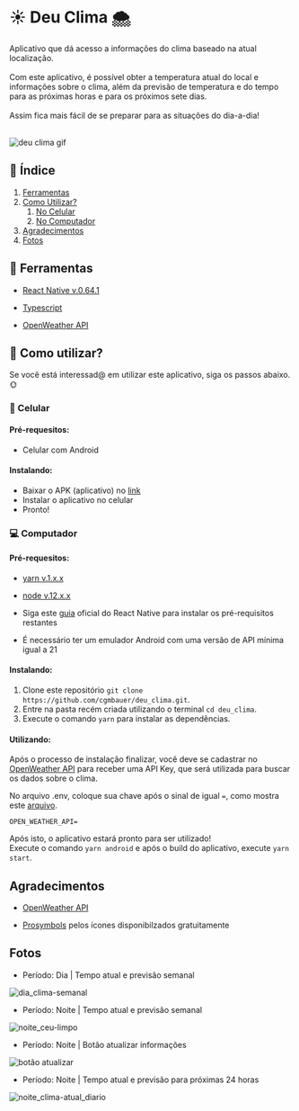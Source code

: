 # :sunny: Deu Clima :cloud_with_snow:

Aplicativo que dá acesso a informações do clima baseado na atual localização.<br></br>
Com este aplicativo, é possível obter a temperatura atual do local e informações sobre o clima, além da previsão de temperatura e do tempo para as próximas horas e para os próximos sete dias. <br></br>
Assim fica mais fácil de se preparar para as situações do dia-a-dia!
<br></br>

![deu clima gif](https://github.com/cgmbauer/assets/blob/master/gifs/deu_clima.gif)

## :bookmark_tabs: Índice
1. [Ferramentas](#Ferramentas)
2. [Como Utilizar?](#Como_Utilizar)
    1. [No Celular](#aplicativo)
    2. [No Computador](#computador)
3. [Agradecimentos](#Reconhecimentos)
4. [Fotos](#fotos)

## :wrench: Ferramentas <a name="Ferramentas"></a>

- [React Native v.0.64.1](https://reactnative.dev/)

- [Typescript](https://www.typescriptlang.org/)

- [OpenWeather API](https://openweathermap.org/)

## :rocket: Como utilizar? <a name="Como_Utilizar"></a>

Se você está interessad@ em utilizar este aplicativo, siga os passos abaixo. :sun_with_face:

### :iphone: Celular <a name="celular"></a>

#### Pré-requesitos:

- Celular com Android

#### Instalando:

- Baixar o APK (aplicativo) no [link]()
- Instalar o aplicativo no celular
- Pronto!

### :computer: Computador <a name="computador"></a>

#### Pré-requesitos:

- [yarn v.1.x.x](https://classic.yarnpkg.com/en/docs/install)

- [node v.12.x.x](https://nodejs.org/en/)

- Siga este [guia](https://reactnative.dev/docs/environment-setup) oficial do React Native para instalar os pré-requisitos restantes

- É necessário ter um emulador Android com uma versão de API mínima igual a 21

#### Instalando:

1. Clone este repositório ```git clone https://github.com/cgmbauer/deu_clima.git```.
2. Entre na pasta recém criada utilizando o terminal ```cd deu_clima```.
3. Execute o comando ```yarn``` para instalar as dependências.

#### Utilizando: <a name="Utilizando"></a>

Após o processo de instalação finalizar, você deve se cadastrar no [OpenWeather API](https://openweathermap.org/) para receber uma API Key, que será utilizada para buscar os dados sobre o clima.

No arquivo .env, coloque sua chave após o sinal de igual `=`, como mostra este [arquivo](https://github.com/cgmbauer/deu_clima/blob/main/.env.example).
```
OPEN_WEATHER_API=
```

Após isto, o aplicativo estará pronto para ser utilizado!  
Execute o comando ``` yarn android ``` e após o build do aplicativo, execute ```yarn start```.

## Agradecimentos <a name="agradecimentos"></a>

- [OpenWeather API](https://openweathermap.org/)

- [Prosymbols](https://www.flaticon.com/authors/prosymbols) pelos ícones disponibilzados gratuitamente

## Fotos <a name="fotos"></a>

- Período: Dia | Tempo atual e previsão semanal

![dia_clima-semanal](https://github.com/cgmbauer/assets/blob/master/deu_clima/dia_clima-semanal.png)

- Período: Noite | Tempo atual e previsão semanal

![noite_ceu-limpo](https://github.com/cgmbauer/assets/blob/master/deu_clima/noite_ceu-limpo.png)

- Período: Noite | Botão atualizar informações

![botão atualizar](https://github.com/cgmbauer/assets/blob/master/deu_clima/botao_atualizar.png)

- Período: Noite | Tempo atual e previsão para próximas 24 horas

![noite_clima-atual_diario](https://github.com/cgmbauer/assets/blob/master/deu_clima/noite_clima-atual_diario.png)
